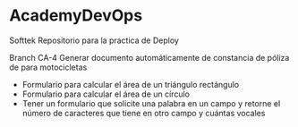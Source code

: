 # AcademyDevOps
Softtek
Repositorio para la practica de Deploy

Branch CA-4 Generar documento automáticamente de constancia de póliza de para motocicletas
- Formulario para calcular el área de un triángulo rectángulo
- Formulario para calcular el área de un círculo
- Tener un formulario que solicite una palabra en un campo y retorne el número de caracteres que 
tiene en otro campo y cuántas vocales

